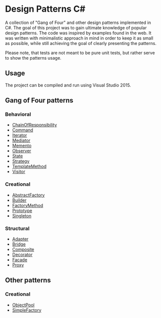 # Design Patterns C# #
A collection of "Gang of Four" and other design patterns implemented in C#. The goal of this project was to gain ultimate
knowledge of popular design patterns. The code was inspired by
examples found in the web. It was written with minimalistic approach in mind in order to keep it as small as possible,
 while still achieving the goal of clearly presenting the patterns. 
 
 Please note, that tests are not meant to be pure unit tests, but rather serve to show the patterns usage.
 
## Usage
The project can be compiled and run using Visual Studio 2015.

## Gang of Four patterns

### Behavioral

* [ChainOfResponsibility](DesignPatterns/GangOfFour/Behavioral/ChainOfResponsibility)
* [Command](DesignPatterns/GangOfFour/Behavioral/Command)
* [Iterator](DesignPatterns/GangOfFour/Behavioral/Iterator)
* [Mediator](DesignPatterns/GangOfFour/Behavioral/Mediator)
* [Memento](DesignPatterns/GangOfFour/Behavioral/Memento)
* [Observer](DesignPatterns/GangOfFour/Behavioral/Observer)
* [State](DesignPatterns/GangOfFour/Behavioral/State)
* [Strategy](DesignPatterns/GangOfFour/Behavioral/Strategy)
* [TemplateMethod](DesignPatterns/GangOfFour/Behavioral/TemplateMethod)
* [Visitor](DesignPatterns/GangOfFour/Behavioral/Visitor)

### Creational

* [AbstractFactory](DesignPatterns/GangOfFour/Creational/AbstractFactory)
* [Builder](DesignPatterns/GangOfFour/Creational/Builder)
* [FactoryMethod](DesignPatterns/GangOfFour/Creational/FactoryMethod)
* [Prototype](DesignPatterns/GangOfFour/Creational/Prototype)
* [Singleton](DesignPatterns/GangOfFour/Creational/Singleton) 

### Structural

* [Adapter](DesignPatterns/GangOfFour/Structural/Adapter)
* [Bridge](DesignPatterns/GangOfFour/Structural/Bridge)
* [Composite](DesignPatterns/GangOfFour/Structural/Composite)
* [Decorator](DesignPatterns/GangOfFour/Structural/Decorator)
* [Facade](DesignPatterns/GangOfFour/Structural/Facade)
* [Proxy](DesignPatterns/GangOfFour/Structural/Proxy)

## Other patterns

### Creational

* [ObjectPool](DesignPatterns/Other/Creational/ObjectPool)
* [SimpleFactory](DesignPatterns/Other/Creational/SimpleFactory)

